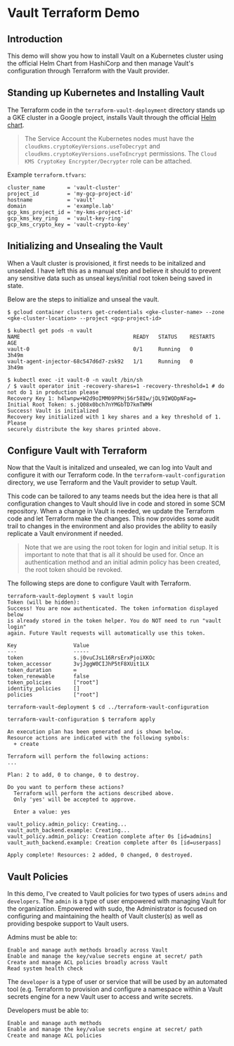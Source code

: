 # Vault Terraform Demo

## Introduction
This demo will show you how to install Vault on a Kubernetes cluster using the official Helm Chart from HashiCorp and then manage Vault's configuration through Terraform with the Vault provider.

## Standing up Kubernetes and Installing Vault
The Terraform code in the `terraform-vault-deployment` directory stands up a GKE cluster in a Google project, installs Vault through the official [Helm chart](https://github.com/hashicorp/vault-helm).

> The Service Account the Kubernetes nodes must have the `cloudkms.cryptoKeyVersions.useToDecrypt` and `cloudkms.cryptoKeyVersions.useToEncrypt` permissions. The `Cloud KMS CryptoKey Encrypter/Decrypter` role can be attached. 

Example `terraform.tfvars`:
```HCL
cluster_name       = 'vault-cluster'
project_id         = 'my-gcp-project-id'
hostname           = 'vault'
domain             = 'example.lab'
gcp_kms_project_id = 'my-kms-project-id'
gcp_kms_key_ring   = 'vault-key-ring'
gcp_kms_crypto_key = 'vault-crypto-key'
```

## Initializing and Unsealing the Vault
When a Vault cluster is provisioned, it first needs to be initalized and unsealed. I have left this as a manual step and believe it should to prevent any sensitive data such as unseal keys/initial root token being saved in state.

Below are the steps to initialize and unseal the vault.

```shell
$ gcloud container clusters get-credentials <gke-cluster-name> --zone <gke-cluster-location> --project <gcp-project-id>

$ kubectl get pods -n vault
NAME                                    READY   STATUS    RESTARTS   AGE
vault-0                                 0/1     Running   0          3h49m
vault-agent-injector-68c547d6d7-zsk92   1/1     Running   0          3h49m

$ kubectl exec -it vault-0 -n vault /bin/sh
/ $ vault operator init -recovery-shares=1 -recovery-threshold=1 # do not do 1 in production please
Recovery Key 1: h4lwnpw+W2d9oIMM09PPHj56r58Iw/jDL9IWQDpNFag=
Initial Root Token: s.jQ08x0bch7nYMGbTD7kmTWMH
Success! Vault is initialized
Recovery key initialized with 1 key shares and a key threshold of 1. Please
securely distribute the key shares printed above.
```

## Configure Vault with Terraform
Now that the Vault is initalized and unsealed, we can log into Vault and configure it with our Terraform code. In the `terraform-vault-configuration` directory, we use Terraform and the Vault provider to setup Vault. 

This code can be tailored to any teams needs but the idea here is that all configuration changes to Vault should live in code and stored in some SCM repository. When a change in Vault is needed, we update the Terraform code and let Terraform make the changes. This now provides some audit trail to changes in the environment and also provides the ability to easily replicate a Vault environment if needed. 

> Note that we are using the root token for login and initial setup. It is important to note that that is all it should be used for. Once an authentication method and an initial admin policy has been created, the root token should be revoked. 

The following steps are done to configure Vault with Terraform.

```shell
terraform-vault-deployment $ vault login 
Token (will be hidden): 
Success! You are now authenticated. The token information displayed below
is already stored in the token helper. You do NOT need to run "vault login"
again. Future Vault requests will automatically use this token.

Key                  Value
---                  -----
token                s.j0vuCJsL16RrsErxPjoiXKOc
token_accessor       3vjJggW0CIJhP5tF8XUit1LX
token_duration       ∞
token_renewable      false
token_policies       ["root"]
identity_policies    []
policies             ["root"]

terraform-vault-deployment $ cd ../terraform-vault-configuration

terraform-vault-configuration $ terraform apply

An execution plan has been generated and is shown below.
Resource actions are indicated with the following symbols:
  + create

Terraform will perform the following actions:
...

Plan: 2 to add, 0 to change, 0 to destroy.

Do you want to perform these actions?
  Terraform will perform the actions described above.
  Only 'yes' will be accepted to approve.

  Enter a value: yes

vault_policy.admin_policy: Creating...
vault_auth_backend.example: Creating...
vault_policy.admin_policy: Creation complete after 0s [id=admins]
vault_auth_backend.example: Creation complete after 0s [id=userpass]

Apply complete! Resources: 2 added, 0 changed, 0 destroyed.
```
 
## Vault Policies
In this demo, I've created to Vault policies for two types of users `admins` and `developers`.
The `admin` is a type of user empowered with managing Vault for the organization. Empowered with sudo, the Administrator is focused on configuring and maintaining the health of Vault cluster(s) as well as providing bespoke support to Vault users.

Admins must be able to:

    Enable and manage auth methods broadly across Vault
    Enable and manage the key/value secrets engine at secret/ path
    Create and manage ACL policies broadly across Vault
    Read system health check

The `developer` is a type of user or service that will be used by an automated tool (e.g. Terraform to provision and configure a namespace within a Vault secrets engine for a new Vault user to access and write secrets.

Developers must be able to:

    Enable and manage auth methods
    Enable and manage the key/value secrets engine at secret/ path
    Create and manage ACL policies